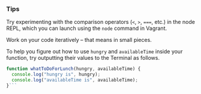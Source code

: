 ### Tips

Try experimenting with the comparison operators (`<`, `>`, `===`, etc.) in the node REPL, which you can launch using the `node` command in Vagrant.

Work on your code iteratively – that means in small pieces.

To help you figure out how to use `hungry` and `availableTime` inside your function, try outputting their values to the Terminal as follows.

````javascript
function whatToDoForLunch(hungry, availableTime) {
  console.log("hungry is", hungry);
  console.log("availableTime is", availableTime);
}```
````
